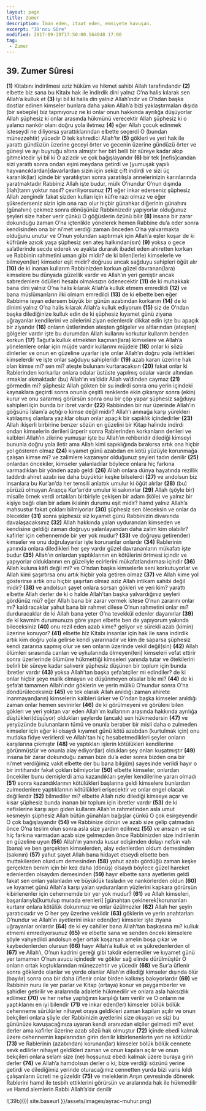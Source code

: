 ```yaml
---
layout: page
title: Zumer
description: İman eden, itaat eden, emniyete kavuşan.
excerpt: "39'ncu Sûre"
modified: 2017-09-29T17:50:00.564948 17:00
tag: 
 - Zumer
---
```


## 39. Zumer Sûresi

**(1)** Kitabını indirilmesi aziz hüküm ve hikmet sahibi Allah tarafındandır
**(2)** elbette biz sana bu Kitabı hak ile indirdik dini yalnız O’na halis kılarak sen Allah’a kulluk et 
**(3)** iyi bil ki halis din yalnız Allah’ındır ve O’ndan başka dostlar edinen kimseler bunlara daha yakın Allah’a bizi yaklaştırmaları dışıda (bir sebeple) biz tapmıyoruz ne ki onlar onun hakkında ayrılığa düşüyorlar Allah şüphesiz ki onlar arasında hükmünü verecektir Allah şüphesiz ki o yalancı nankör olanı doğru yola iletmez
**(4)** eğer Allah çocuk edinmek isteseydi ne diliyorsa yarattıklarından elbette seçerdi O (bundan münezzehtir) yücedir O tek kahredici Allah’tır
**(5)** gökleri ve yeri hak ile yarattı gündüzün üzerine geceyi örter ve gecenin üzerine gündüzü örter ve güneşi ve ayı buyruğu altına  almıştır her biri belli bir süreye kadar akıp gitmektedir iyi bil ki O azizdir ve çok bağışlayandır
**(6)** bir tek [nefis]candan sizi yarattı sonra ondan eşini meydana getirdi ve [yumuşak yapılı hayvancıklardan]davarlardan sizin için sekiz çift indirdi ve sizi üç karanlık(lar) içinde bir yaratılıştan sonra yaratılışla annelerinizin karınlarında yaratmaktadır Rabbiniz Allah işte budur,  mülk O’nundur O’nun dışında [ilah]tanrı yoktur nasıl? çevriliyorsunuz
**(7)** eğer inkar ederseniz şüphesiz Allah zengindir fakat sizden kulları için küfre razı olmaz ve eğer şükrederseniz sizin için ona razı olur hiçbir günahkar diğerinin günahını (günahını) çekmez sonra dönüşünüz Rabbinizedir yapıyorlar olduğunuz şeyleri size haber verir çünkü O göğüslerin özünü bilir
**(8)** insana bir zarar dokunduğu zaman O’na içtenlikle yönelerek hemen Rabbine du’a eder sonra kendisinden ona bir ni’met verdiği zaman önceden O’na yalvarmakta olduğunu unutur ve O’nun yolundan saptırmak için Allah’a eşler koşar de ki küfrünle azıcık yaşa şüphesiz sen ateş halkından(sın)
**(9)** yoksa o gece sa’atlerinde secde ederek ve ayakta durarak ibadet eden ahiretten korkan ve Rabbinin rahmetini uman gibi midir? de ki bilen(lerle) kimselerle ve bilmeyen(ler) kimseler eşit midir? doğrusu ancak sağduyu sahipleri öğüt alır
**(10)** de ki inanan kullarım Rabbinizden korkun güzel davranan(lara) kimselere bu dünyada güzellik vardır ve Allah’ın yeri geniştir ancak sabredenlere ödülleri hesabı olmaksızın ödenecektir
**(11)** de ki muhakkak bana dini yalnız O’na halis kılarak Allah’a kulluk etmem emredildi 
**(12)** ve bana müslümanların ilki olmam emredildi 
**(13)** de ki elbette ben eğer Rabbime isyan edersem büyük bir günün azabından korkarım
**(14)** de ki dinimi yalnız O’na halis kılarak Allah’a kulluk ediyorum
**(15)** siz de O’ndan başka dilediğinize kulluk edin de ki şüphesiz kıyamet günü ziyana uğrayanlar kendilerini ve ailelerini ziyan  edenlerdir dikkat edin işte bu apaçık bir ziyandır
**(16)** onların üstlerinden ateşten gölgeler ve altlarından (ateşten) gölgeler vardır işte bu durumdan Allah kullarını korkutur kullarım benden korkun
**(17)** Tağut’a kulluk etmekten kaçınan(lara) kimselere ve Allah’a yönelenlere onlar için müjde vardır kullarımı müjdele 
**(18)** onlar ki sözü dinlerler ve onun en güzeline uyarlar işte onlar Allah’ın doğru yola ilettikleri kimselerdir ve işte onlar sağduyu sahipleridir
**(19)** azab kararı üzerine hak olan kimse mi? sen mi? ateşte bulunanı kurtaracaksın
**(20)** fakat onlar ki Rablerinden korkarlar onlara odalar üstüste yapılmış odalar vardır altından ırmaklar akmaktadır (bu) Allah’ın va’didir Allah va’dinden caymaz
**(21)** görmedin mi? şüphesiz Allah gökten bir su indirdi sonra onu yerin içindeki kaynaklara geçirdi sonra onunla çeşitli renklerde ekin çıkarıyor sonra (ekin) kurur ve onu sararmış görürsün sonra onu bir çöp yapar şüphesiz sağduyu sahipleri için bunda bir ibret vardır
**(22)** Rabbinden bir nur üzerinde Allah’ın göğsünü İslam’a açtığı o kimse değil midir? Allah’ı anmağa karşı yürekleri katılaşmış olanlara yazıklar olsun onlar apaçık bir sapıklık içindedirler
**(23)** Allah ikişerli birbirine benzer sözün en güzelini bir Kitap halinde indirdi ondan kimselerin derileri ürperir sonra Rablerinden korkanların derileri ve kalbleri Allah’ın zikrine yumuşar işte bu Allah’ın rehberidir dilediği kimseyi bununla doğru yola iletir ama Allah kimi sapıklığında bırakırsa artık ona hiçbir yol gösteren olmaz 
**(24)** kıyamet günü azabdan en kötü yüzüyle korunmağa çalışan kimse mi? ve zalimlere kazanıyor olduğunuz şeyleri tadın denilir 
**(25)** onlardan öncekiler, kimseler yalanladılar böylece onlara hiç farkına varmadıkları bir yönden azab geldi
**(26)** Allah onlara dünya hayatında rezillik taddırdı ahiret azabı ise daha büyüktür keşke bilselerdi
**(27)** ve andolsun biz insanlara bu Kur’an’da her temsili anlattık umulur ki öğüt alırlar
**(28)** (bu) pürüzü olmayan Arapça Kur’an’dır umulur ki sakınırlar
**(29)** Allah (şöyle bir) misalle örnek verdi ortakları birbiriyle çekişen bir adam (köle) ve yalnız bir kişiye bağlı olan bir adam ikisinin durumu eşit midir? hamd yalnız Allah’a mahsustur fakat çokları bilmiyorlar
**(30)** şüphesiz sen öleceksin ve onlar da ölecekler
**(31)** sonra şüphesiz siz kıyamet günü Rabbinizin divanında davalaşacaksınız
**(32)** Allah hakkında yalan uydurandan kimseden ve kendisine geldiği zaman doğruyu yalanlayandan daha zalim kim olabilir? kafirler için cehennemde bir yer yok mudur?
**(33)** ve doğruyu getiren(ler) kimseler ve onu doğrulayanlar işte korunanlar onlardır
**(34)** Rablerinin yanında onlara diledikleri her şey vardır güzel davrananların mükafatı işte budur 
**(35)** Allah’ın onlardan yaptıklarının en kötülerini örtmesi içindir ve yapıyorlar olduklarının en güzeliyle ecirlerini mükafatlandırması içindir
**(36)** Allah kuluna kâfi değil mi? ve O’ndan başka kimselerle seni korkutuyorlar ve Allah kimi şaşırtırsa onu artık hiçbir yola getiren olmaz 
**(37)** ve Allah kime yol gösterirse artık onu hiçbir şaşırtan olmaz aziz Allah intikam sahibi değil midir?
**(38)** ve andolsun şayet onlara sorsan gökleri ve yeri kim? yarattı elbette Allah derler de ki o halde Allah’tan başka yalvardığınız şeyleri gördünüz mü? eğer Allah bana bir zarar vermek istese O’nun zararını onlar mı? kaldıracaklar yahut bana bir rahmet dilese O’nun rahmetini onlar mı? durduracaklar de ki Allah bana yeter O’na tevekkül edenler dayanırlar
**(39)** de ki kavmim durumunuza göre yapın elbette ben de yapıyorum yakında bileceksiniz
**(40)** onu rezil eden azab kime? geliyor ve sürekli azab (kimin) üzerine konuyor?
**(41)** elbette biz Kitabı insanlar için hak ile sana indirdik artık kim doğru yola gelirse kendi yararınadır ve kim de saparsa şüphesiz kendi zararına sapmış olur ve sen onların üzerinde vekil değil(sin) 
**(42)** Allah ölümleri sırasında canları ve uykularında ölmeyen(leri) kimseleri vefat ettirir sonra üzerlerinde ölümüne hükmettiği kimseleri yanında tutar ve ötekilerini belirli bir süreye kadar salıverir şüphesiz düşünen bir toplum için bunda ibretler vardır
**(43)** yoksa Allah’tan başka şefa’atçiler mi edindiler? de ki onlar hiçbir şeye malik olmayan ve düşünmeyen olsalar bile mi?
**(44)** de ki şefa’at tamamen Allah’ındır göklerin ve yerin mülkü O’nundur sonra O’na döndürüleceksiniz
**(45)** ve tek olarak Allah anıldığı zaman ahirete inanmayan(ların) kimselerin kalbleri ürker ve O’ndan başka kimseler anıldığı zaman onlar hemen sevinirler
**(46)** de ki görülmeyeni ve görüleni bilen gökleri ve yeri yoktan var eden Allah’ım kullarının arasında hakkında ayrılığa düştükleri(düşüyor) oldukları şeylerde (ancak) sen hükmedersin 
**(47)** ve yeryüzünde bulunanların tümü ve onunla beraber bir misli daha o zulmeden kimseler için eğer ki olsaydı kıyamet günü kötü azabdan (kurtulmak için) onu mutlaka fidye verirlerdi ve Allah'tan hiç hesabetmedikleri şeyler onların karşılarına çıkmıştır 
**(48)** ve yaptıkları işlerin kötülükleri kendilerine görünmüştür ve onunla alay ediyor(lar) oldukları şey onları kuşatmıştır 
**(49)** insana bir zarar dokunduğu zaman bize du’a eder sonra bizden ona bir ni’met verdiğimiz vakit elbette der bu bana bilgi(m) sayesinde verildi hayır o bir imtihandır fakat çokları bilmiyorlar
**(50)** elbette kimseler, onlardan öncekiler bunu demişlerdi ama kazandıkları şeyler kendilerine yararı olmadı 
**(51)** sonra kazandıklarının kötülükleri başlarına geldi kimselere bunlardan zulmedenlere yaptıklarının kötülükleri erişecektir ve onlar engel olacak değillerdir
**(52)** bilmediler mi? elbette Allah rızkı dilediği kimseye açar ve kısar şüphesiz bunda inanan bir toplum için ibretler vardır
**(53)** de ki nefislerine karşı aşırı giden kullarım Allah’ın rahmetinden asla umut kesmeyin şüphesiz Allah bütün günahları bağışlar çünkü O çok esirgeyendir O çok bağışlayandır
**(54)** ve Rabbinize dönün ve azab size gelip çatmadan önce O’na teslim olun sonra asla size yardım edilmez
**(55)** ve ansızın ve siz hiç farkına varmadan azab size gelmezden önce Rabbinizden size indirilenin en güzeline uyun 
**(56)** Allah’ın yanında kusur edişimden dolayı nefsin vah (bana) ve ben gerçekten kimselerden, alay edenlerden oldum demesinden (sakının)
**(57)** yahut şayet Allah bana hidayet etseydi elbette ben muttakilerden olurdum demesinden 
**(58)** yahut azabı gördüğü zaman keşke gerçekten benim için bir kez daha (dönüş) olsaydı böylece güzel hareket edenlerden olsaydım demesinden
**(59)** hayır elbette sana ayetlerim geldi fakat sen onları yalanladın ve büyüklük tasladın ve nankörlerden oldun 
**(60)** ve kıyamet günü Allah’a karşı yalan uyduranların yüzlerini kapkara görürsün kibirlenenler için cehennemde bir yer yok mudur?
**(61)** ve Allah kimseleri, başarılarıyla[kurtulup murada erenleri] [günahtan çekinerek]korunanları kurtarır onlara kötülük dokunmaz ve onlar üzülmezler
**(62)** Allah her şeyin yaratıcısıdır ve O her şey üzerine vekildir
**(63)** göklerin ve yerin anahtarları O’nundur ve Allah’ın ayetlerini inkar eden(ler) kimseler işte ziyana uğrayanlar onlardır
**(64)** de ki ey cahiller bana Allah’tan başkasına mı? kulluk etmemi emrediyorsunuz
**(65)** ve elbette sana ve senden önceki kimselere şöyle vahyedildi andolsun eğer ortak koşarsan amelin boşa çıkar ve kaybedenlerden olursun 
**(66)** hayır Allah’a kulluk et ve şükredenlerden ol 
**(67)** ve Allah’ı, O’nun kadrini gereği gibi takdir edemediler ve kıyamet günü yer tamamen O’nun avucu içindedir ve gökler sağ elinde dürülmüştür O onların ortak koştuklarından münezzehtir ve yücedir 
**(68)** ve Sur’a üflenir sonra göklerde olanlar ve yerde olanlar Allah’ın dilediği kimseler dışında ölür (bayılır) sonra ona bir daha üflenir onlar birden kalkmış bakıyorlardır
**(69)** ve Rabbinin nuru ile yer parlar ve Kitap (ortaya) konur ve peygamberler ve şahidler getirilir ve aralarında adaletle hükmedilir ve onlara asla haksızlık edilmez
**(70)** ve her nefse yaptığının karşılığı tam verilir ve O onların ne yaptıklarını en iyi bilendir
**(71)** ve inkar eden(ler) kimseler bölük bölük cehenneme sürülürler nihayet oraya geldikleri zaman kapıları açılır ve onun bekçileri onlara şöyle der Rabbinizin ayetlerini size okuyan ve sizi bu gününüze kavuşacağınıza uyaran kendi aranızdan elçiler gelmedi mi? evet derler ama kafirler üzerine azab sözü hak olmuştur
**(72)** içinde ebedi kalmak üzere cehennemin kapılarından girin denilir kibirlenenlerin yeri ne kötüdür
**(73)** ve Rablerinin (azabından) korunan(lar) kimseler bölük bölük cennete sevk edilirler nihayet geldikleri zaman ve onun kapıları açılır ve onun bekçileri onlara selam size (ne) hoşsunuz ebedi kalmak üzere buraya girin derler 
**(74)** ve Allah’a hamdolsun derler o ki; bize verdiği sözünü yerine getirdi ve dilediğimiz yerinde oturacağımız cennetten yurda bizi varis kıldı çalışanların ücreti ne güzeldir
**(75)** ve meleklerin Arşın çevresinde dönerek Rablerini hamd ile tesbih ettiklerini görürsün ve aralarında hak ile hükmedilir ve Hamd alemlerin Rabbi Allah’a’dır denilir 

![39b]({{ site.baseurl }}/assets/images/ayrac-muhur.png)
